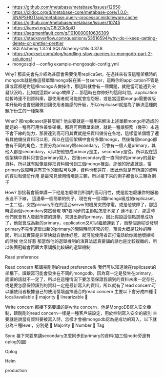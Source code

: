 - https://github.com/metabase/metabase/issues/12650
- https://cljdoc.org/d/metabase-core/metabase-core/1.0.0-SNAPSHOT/api/metabase.query-processor.middleware.cache
- https://github.com/metabase/metabase/issues/10745
- https://kapwi.ng/c/C8i2CkSpiO
- https://segmentfault.com/q/1010000010636309
- https://stackoverflow.com/questions/53516594/why-do-i-keep-getting-delete-cr-prettier-prettier
- SQLAlchemy             1.3.24
SQLAlchemy-Utils       0.37.8
- https://rockset.com/blog/handling-slow-queries-in-mongodb-part-2-solutions/
- mongosqld --config example-mongosqld-config.yml


Why?
那首先會先介紹為甚麼會需要使用replicaSet，在過往來有沒這種架構時的mongodb就是像這樣單顆mongo裝在某一台server，這時你的application不管是讀或寫都是對這棵mongo去做操作，那這時就會有一個問題，就是當可能遇到突發狀況時，比如說這顆mongo故障了….那這時在你修好的這段時間，application就暫時連不到資料庫，那使用者就可能就會抱怨呀，或是當這顆mongo需要做版本升級時也會很難做到讓使用者無感的升級，所以replicaset就是為了解決這種問題所衍生的一種架構

What?
那replicaset是甚麼呢? 他主要就是一種用來解決上述單顆mongo所造成的問題的一種高可用性叢集架構，那高可用簡單來說，就是一種讓服務（幾乎）永遠不會下線的能力，那要達到高可用其實就是把資料備份在各地，這樣當某個壞了還有其他備份資料可以用，所以在這個架構中會有多顆mongo，然後每個mongo都會有不同的角色，主要分為primary跟secondary，只會有一個人是primary，其他人都是secondary，可以把他想成primary是主，secondary是從，所以說在這個架構中資料只會從primary寫入，然後secondary會一直同步的primary的最新資料，所以就有點像是你把資料備份到三個mongo裡面，那他的好處就是，當primary故障時還有其他的節點可以連，資料也都還在，因此他就是有所謂的資料的容災和備份作用
是最常見使用情境是三顆，所以接下來的例子都會以三顆為例子

How?
那接著會簡單講一下他是怎麼做到所謂的高可用性，或是說怎麼讓你的服務永遠不下線，
這邊舉一個簡單的例子，現在有一個3顆mongo組成的replicaset，一主二從，突然primary所在的這台server的機房突然停電，或是他故障了，那這時這兩個secondary突然發現 咦?要同步的主節點怎麼不見了 連不到了，那這時他們就會有人發起所謂的選舉，來選出新的primary，因此假設這個點選舉成功了，他就會成為新的primary，application又可以繼續連到了，而整個過程從發現primary不見倒選舉出新的primary的間隔時間非常的短，預設大概是12秒的時間，所以其實算是非常快就自動休好惹，就可能使用者正打電話給你說他壞掉啦 的時候 他又好惹 
那當然他的選舉機制的演算法認真要講的話也是比較複雜的，所以後面冠翰會再跟大家講解比較細的選舉機制

Read preference



Read concern
那講完剛剛的read preference後 我們可以知道說在replicaset的架構下，讀跟寫可能會發生在不同的mongodb，因為寫一定是發生在primary，而讀的話就不一定了，所以在這種情況下要怎麼保證我讀到的資料未來一定存在，或是要怎麼保證讀到的資料一定是最新寫入的資料，所以就有了read concern可以讓使用者根據自己的使用情境選擇適合的read concern
主要以下會分成四種
	local/available 
	majority
	linearizable
	 

Write concern
那接下來要講的是write concern，他是MongoDB寫入安全機制，跟剛剛的read concern一樣是一種客戶端設定，用於控制寫入安全的級別
主要就是說當有資料要被寫入時，怎樣才會被mongodb認為是成功的寫入，以下就分為三種level，分別是
	Majority
	Number
	Tag

Sync
接下來要來講secondary怎麼同步到primary的資料(加三個node旁邊有oplog的圖)

Oplog


Helm

production

